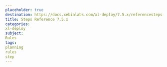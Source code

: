 ```yaml
---
placeholder: true
destination: https://docs.xebialabs.com/xl-deploy/7.5.x/referencesteps.html
title: Steps Reference 7.5.x
categories:
xl-deploy
subject:
Rules
tags:
planning
rules
step
---
```

